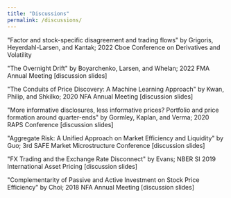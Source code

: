```yaml
---
title: "Discussions"
permalink: /discussions/
---
```



"Factor and stock-specific disagreement and trading flows" by Grigoris, Heyerdahl-Larsen, and Kantak; 2022 Cboe Conference on Derivatives and Volatility

"The Overnight Drift" by Boyarchenko, Larsen, and Whelan; 2022 FMA Annual Meeting [<a target="_blank"  style="text-decoration:none" href="FMA_2022_discussion.pdf">discussion slides</a>]

"The Conduits of Price Discovery: A Machine Learning Approach" by Kwan, Philip, and Shkilko; 2020 NFA Annual Meeting [<a target="_blank"  style="text-decoration:none" href="NFA_2020_discussion.pdf">discussion slides</a>]

"More informative disclosures, less informative prices? Portfolio and price formation around quarter-ends" by Gormley, Kaplan, and Verma; 2020 RAPS Conference [<a target="_blank"  style="text-decoration:none" href="RAPS_2020_discussion.pdf">discussion slides</a>]

"Aggregate Risk: A Unified Approach on Market Efficiency and Liquidity" by Guo; 3rd SAFE Market Microstructure Conference [<a target="_blank"  style="text-decoration:none" href="SAFE_2019_discussion.pdf">discussion slides</a>]

"FX Trading and the Exchange Rate Disconnect" by Evans; NBER SI 2019 International Asset Pricing [<a target="_blank"  style="text-decoration:none" href="NBER SI_IAP_2019_discussion.pdf">discussion slides</a>]

"Complementarity of Passive and Active Investment on Stock Price Efficiency" by Choi; 2018 NFA Annual Meeting [<a target="_blank"  style="text-decoration:none" href="NFA_2018_discussion.pdf">discussion slides</a>]
